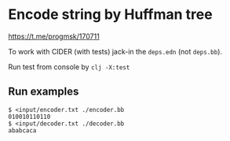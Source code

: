 # Encode string by Huffman tree
https://t.me/progmsk/170711

To work with CIDER (with tests) jack-in the `deps.edn` (not `deps.bb`).

Run test from console by `clj -X:test`

## Run examples
```shell
$ <input/encoder.txt ./encoder.bb
010010110110
$ <input/decoder.txt ./decoder.bb
ababcaca
```
